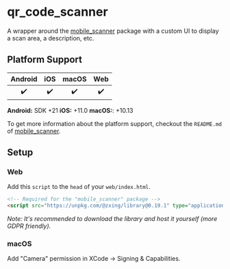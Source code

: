 # qr_code_scanner

A wrapper around the [mobile_scanner](https://pub.dev/packages/mobile_scanner)
package with a custom UI to display a scan area, a description, etc.

## Platform Support

| Android | iOS | macOS | Web |
| :-----: | :-: | :---: | :-: |
|   ✔️     |  ✔️  |   ✔️   |  ✔️  |

**Android:** SDK +21
**iOS:** +11.0
**macOS:**: +10.13

To get more information about the platform support, checkout the `README.md` of
[mobile_scanner](https://github.com/juliansteenbakker/mobile_scanner).

## Setup

### Web

Add this `script` to the `head` of your `web/index.html`.
```html
<!-- Required for the "mobile_scanner" package -->
<script src="https://unpkg.com/@zxing/library@0.19.1" type="application/javascript"></script>
```

_Note: It's recommended to download the library and host it yourself (more GDPR friendly)._

### macOS

Add "Camera" permission in XCode -> Signing & Capabilities.